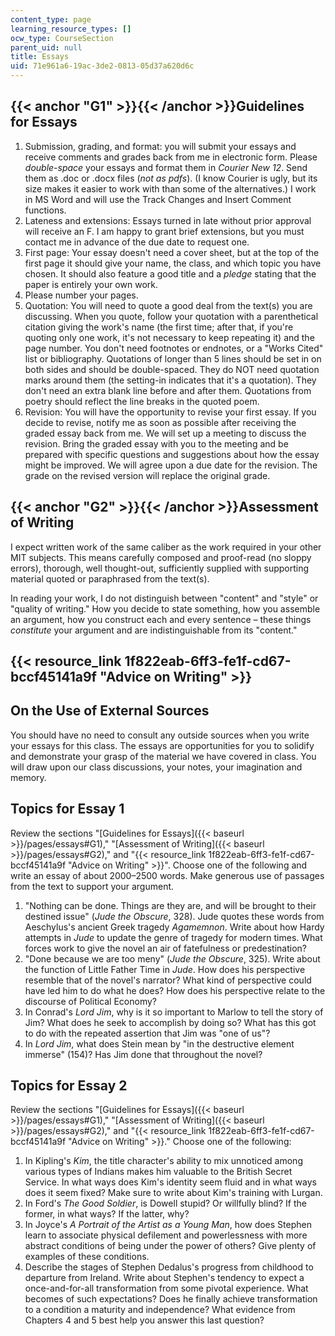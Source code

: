 ```yaml
---
content_type: page
learning_resource_types: []
ocw_type: CourseSection
parent_uid: null
title: Essays
uid: 71e961a6-19ac-3de2-0813-05d37a620d6c
---
```


{{< anchor "G1" >}}{{< /anchor >}}Guidelines for Essays
-------------------------------------------------------

1.  Submission, grading, and format: you will submit your essays and receive comments and grades back from me in electronic form. Please _double-space_ your essays and format them in _Courier New 12_. Send them as .doc or .docx files (_not as pdfs_). (I know Courier is ugly, but its size makes it easier to work with than some of the alternatives.) I work in MS Word and will use the Track Changes and Insert Comment functions.
2.  Lateness and extensions: Essays turned in late without prior approval will receive an F. I am happy to grant brief extensions, but you must contact me in advance of the due date to request one.
3.  First page: Your essay doesn't need a cover sheet, but at the top of the first page it should give your name, the class, and which topic you have chosen. It should also feature a good title and a _pledge_ stating that the paper is entirely your own work.
4.  Please number your pages.
5.  Quotation: You will need to quote a good deal from the text(s) you are discussing. When you quote, follow your quotation with a parenthetical citation giving the work's name (the first time; after that, if you're quoting only one work, it's not necessary to keep repeating it) and the page number. You don't need footnotes or endnotes, or a "Works Cited" list or bibliography. Quotations of longer than 5 lines should be set in on both sides and should be double-spaced. They do NOT need quotation marks around them (the setting-in indicates that it's a quotation). They don't need an extra blank line before and after them. Quotations from poetry should reflect the line breaks in the quoted poem.
6.  Revision: You will have the opportunity to revise your first essay. If you decide to revise, notify me as soon as possible after receiving the graded essay back from me. We will set up a meeting to discuss the revision. Bring the graded essay with you to the meeting and be prepared with specific questions and suggestions about how the essay might be improved. We will agree upon a due date for the revision. The grade on the revised version will replace the original grade.

{{< anchor "G2" >}}{{< /anchor >}}Assessment of Writing
-------------------------------------------------------

I expect written work of the same caliber as the work required in your other MIT subjects. This means carefully composed and proof-read (no sloppy errors), thorough, well thought-out, sufficiently supplied with supporting material quoted or paraphrased from the text(s).

In reading your work, I do not distinguish between "content" and "style" or "quality of writing." How you decide to state something, how you assemble an argument, how you construct each and every sentence – these things _constitute_ your argument and are indistinguishable from its "content."

{{< resource_link 1f822eab-6ff3-fe1f-cd67-bccf45141a9f "Advice on Writing" >}}
-------------------------------------------------------------------

On the Use of External Sources
------------------------------

You should have no need to consult any outside sources when you write your essays for this class. The essays are opportunities for you to solidify and demonstrate your grasp of the material we have covered in class. You will draw upon our class discussions, your notes, your imagination and memory.

Topics for Essay 1
------------------

Review the sections "[Guidelines for Essays]({{< baseurl >}}/pages/essays#G1)," "[Assessment of Writing]({{< baseurl >}}/pages/essays#G2)," and "{{< resource_link 1f822eab-6ff3-fe1f-cd67-bccf45141a9f "Advice on Writing" >}}". Choose one of the following and write an essay of about 2000–2500 words. Make generous use of passages from the text to support your argument.

1.  "Nothing can be done. Things are they are, and will be brought to their destined issue" (_Jude the Obscure_, 328). Jude quotes these words from Aeschylus's ancient Greek tragedy _Agamemnon_. Write about how Hardy attempts in _Jude_ to update the genre of tragedy for modern times. What forces work to give the novel an air of fatefulness or predestination?
2.  "Done because we are too meny" (_Jude the Obscure_, 325). Write about the function of Little Father Time in _Jude_. How does his perspective resemble that of the novel's narrator? What kind of perspective could have led him to do what he does? How does his perspective relate to the discourse of Political Economy?
3.  In Conrad's _Lord Jim_, why is it so important to Marlow to tell the story of Jim? What does he seek to accomplish by doing so? What has this got to do with the repeated assertion that Jim was "one of us"?
4.  In _Lord Jim_, what does Stein mean by "in the destructive element immerse" (154)? Has Jim done that throughout the novel?

Topics for Essay 2
------------------

Review the sections "[Guidelines for Essays]({{< baseurl >}}/pages/essays#G1)," "[Assessment of Writing]({{< baseurl >}}/pages/essays#G2)," and "{{< resource_link 1f822eab-6ff3-fe1f-cd67-bccf45141a9f "Advice on Writing" >}}." Choose one of the following:

1.  In Kipling's _Kim_, the title character's ability to mix unnoticed among various types of Indians makes him valuable to the British Secret Service. In what ways does Kim's identity seem fluid and in what ways does it seem fixed? Make sure to write about Kim's training with Lurgan.
2.  In Ford's _The Good Soldier_, is Dowell stupid? Or willfully blind? If the former, in what ways? If the latter, why?
3.  In Joyce's _A Portrait of the Artist as a Young Man_, how does Stephen learn to associate physical defilement and powerlessness with more abstract conditions of being under the power of others? Give plenty of examples of these conditions.
4.  Describe the stages of Stephen Dedalus's progress from childhood to departure from Ireland. Write about Stephen's tendency to expect a once-and-for-all transformation from some pivotal experience. What becomes of such expectations? Does he finally achieve transformation to a condition a maturity and independence? What evidence from Chapters 4 and 5 best help you answer this last question?